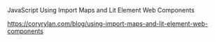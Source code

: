 JavaScript
Using Import Maps and Lit Element Web Components

https://coryrylan.com/blog/using-import-maps-and-lit-element-web-components
